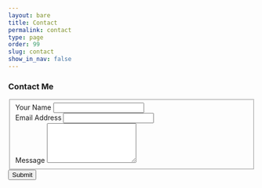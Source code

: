```yaml
---
layout: bare
title: Contact
permalink: contact
type: page
order: 99
slug: contact
show_in_nav: false
---
```


<form id="fs-frm" name="simple-contact-form" accept-charset="utf-8" action="https://formspree.io/f/xdorarvd" method="post" class="uk-card contact-form">
  <div class="uk-card-body">
    <h3>
      <span uk-icon="comment" class="inline-icon uk-margin-right"></span>Contact Me
    </h3>
    <fieldset id="fs-frm-inputs" uk-grid>
        <div class="uk-form-controls uk-width-1-2@s">
          <label class="uk-form-label" for="full-name">Your Name</label>
          <input class="uk-input" type="text" name="name" id="full-name" placeholder="" required="">
        </div>
        <div class="uk-form-controls uk-width-1-2@s">
          <label class="uk-form-label" for="email-address">Email Address</label>
          <input class="uk-input" type="email" name="_replyto" id="email-address" placeholder="" required="">
        </div>
        <div class="uk-form-controls uk-width-1-1">
          <label class="uk-form-label" for="message">Message</label>
          <textarea class="uk-textarea" rows="5" name="message" id="message" placeholder="" required=""></textarea>
        </div>
      <input type="hidden" name="_subject" id="email-subject" value="Contact Form Submission">
    </fieldset>
    <input type="submit" value="Submit" class="uk-button uk-button-default uk-margin">
  </div>
</form>

<script>
 window.onbeforeunload = () => {
  for(const form of document.getElementsByTagName('form')) {
    form.reset();
  }
}
</script>
